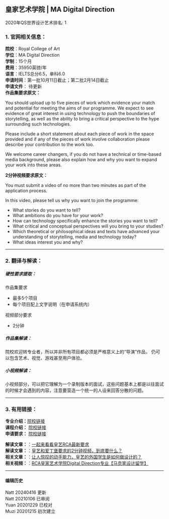 ## 皇家艺术学院 | MA Digital Direction

2020年QS世界设计艺术排名: 1  

### 1. 官网相关信息：  

**院校**：Royal College of Art  
**学位**：MA Digital Direction  
**学制**：15个月  
**费用**：35950英镑/年  
**语言**：IELTS总分6.5，单科6.0  
**申请时间**：第一批10月11日截止；第二批2月14日截止  
**申请文件**： 待更新  
**作品集要求原文：**   

You should upload up to five pieces of work which evidence your match and potential for meeting the aims of our programme. We expect to see evidence of great interest in using technology to push the boundaries of storytelling, as well as the ability to bring a critical perspective to the hype surrounding such technologies.

Please include a short statement about each piece of work in the space provided and if any of the pieces of work involve collaboration please describe your contribution to the work too.

We welcome career changers, if you do not have a technical or time-based media background, please also explain how and why you want to expand your work into these areas.  



**2分钟视频要求原文：**   

You must submit a video of no more than two minutes as part of the application process.

In this video, please tell us why you want to join the programme:

- What stories do you want to tell? 
- What ambitions do you have for your work?
- How can technology specifically enhance the stories you want to tell?
- What critical and conceptual perspectives will you bring to your studies?
- Which theoretical or philosophical ideas and texts have advanced your understanding of storytelling, media and technology today? 
- What ideas interest you and why?

---


### 2. 翻译与解读：

##### 硬性要求提取：
作品集要求
- 最多5个项目
- 每个项目配上文字说明（在申请系统内）  


视频部分要求  
  - 2分钟  




##### 作品集解读：  

院校欢迎转专业者，所以并非所有项目都必须是严格意义上的“导演”作品， 仍可以包含艺术、视觉、游戏甚至用户体验。


##### 小视频解读：  

小视频部分，可以把它理解为一个录制版本的面试，这些问题基本上都是以往面试的时候才会遇到的内容，注意要营造一个统一的人设来回答分散的问题。

---


### 3. 有用链接：

**专业介绍：**[院校链接](https://www.rca.ac.uk/schools/school-of-communication/digital-direction/)  
**课程介绍：** [院校链接](https://www.rca.ac.uk/schools/school-of-communication/digital-direction/#curriculum)  
**申请要求：** [院校链接](https://www.rca.ac.uk/studying-at-the-rca/apply/entrance-requirements/ma-entrance-requirements/)  


**解读文章：**：[一起来看看皇艺RCA最新要求](http://www.makebi.net/38630.html)  
**解读文章：**：[皇艺和爱丁堡要求的2分钟视频，到底要什么？](http://www.makebi.net/38406.html)   
**相关文章：**：[让人惊叹的动手能力，皇艺的外国学生是如何做设计的？](http://www.makebi.net/38406.html)  
**相关视频：**：[RCA皇家艺术学院Digital Direction专业【马克笔设计留学】](https://www.bilibili.com/video/av22598279)  


---


#### 编辑历史
Natt 20240416 更新  
Natt 20210106 已审阅  
Yuan 20201229 已校对  
Muzi 20201215 初次建立  
